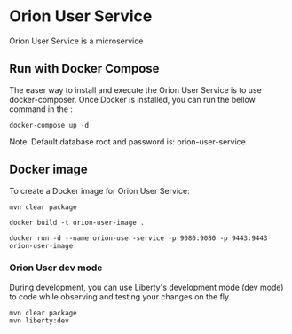 # Orion User Service

Orion User Service is a microservice

## Run with Docker Compose

The easer way to install and execute the Orion User Service is to use docker-composer. Once Docker is installed, you can run the bellow command in the  :

    docker-compose up -d

Note: Default database root and password is: orion-user-service

## Docker image

To create a Docker image for Orion User Service:

    mvn clear package

    docker build -t orion-user-image .

    docker run -d --name orion-user-service -p 9080:9080 -p 9443:9443 orion-user-image

### Orion User dev mode

During development, you can use Liberty's development mode (dev mode) to code while observing and testing your changes on the fly.

    mvn clear package
    mvn liberty:dev
<!--
### JWT Auth

Have a look at the **TestSecureController** class (main application) which calls the protected endpoint on the secondary application.
The **ProtectedController** contains the protected endpoint since it contains the _@RolesAllowed_ annotation on the JAX-RS endpoint method.

The _TestSecureController_ code creates a JWT based on the private key found within the resource directory.
However, any method to send a REST request with an appropriate header will work of course. Please feel free to change this code to your needs.
-->
